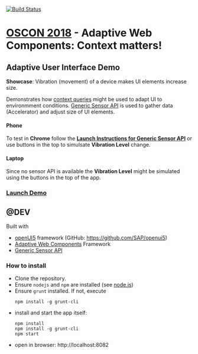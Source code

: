 [![Build Status](https://travis-ci.org/mak-elena/ui5-awc-shakeDemo.svg?branch=master)](https://travis-ci.org/mak-elena/ui5-awc-shakeDemo)
# [OSCON 2018](https://conferences.oreilly.com/oscon/oscon-or) - **Adaptive Web Components: Context matters!**

## Adaptive User Interface Demo

**Showcase**: Vibration (movement) of a device makes UI elements increase size.

Demonstrates how [context queries](https://github.com/FraunhoferIAO/awc-core/blob/master/doc/API.md#contextquery) might be used to adapt UI to environmment conditions. [Generic Sensor API](https://www.w3.org/TR/generic-sensor/) is used to gather data (Accelerator) and adjust size of UI elements.

#### Phone

To test in **Chrome** follow the
**[Launch Instructions for Generic Sensor API](https://intel.github.io/generic-sensor-demos/)** or use buttons in the top to   simulsate **Vibration Level** change.

#### Laptop
Since no sensor API is available the **Vibration Level** might be
simulated using the buttons in the top of the app.

### **[Launch Demo](https://mak-elena.github.io/ui5-awc-shakeDemo/)**

## @DEV

Built with
* [openUI5](https://openui5.hana.ondemand.com/) framework (GitHub: https://github.com/SAP/openui5)
* [Adaptive Web Components](https://github.com/FraunhoferIAO/awc-core) Framework
* [Generic Sensor API](https://www.w3.org/TR/generic-sensor/)

### How to install

 * Clone the repository.
 * Ensure `nodejs` and `npm` are installed (see [node.js](http://nodejs.org/))
 * Ensure `grunt` installed. If not, execute
    ````
    npm install -g grunt-cli
    ````
 * install and start the app itself:
    ````
    npm install
    npm install -g grunt-cli
    npm start
    ````
 * open in browser: http://localhost:8082
